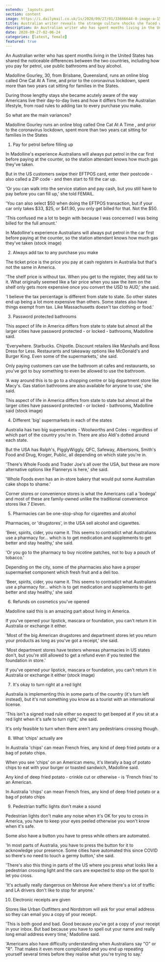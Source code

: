 ```yaml
---
extends: _layouts.post
section: content
image: https://i.dailymail.co.uk/1s/2020/09/27/01/33666644-0-image-a-15_1601165568443.jpg 
title: Australian writer reveals the strange culture shocks she faced while living in America 
description: An Australian writer who has spent months living in the United States has shared the differences between the two countries, including how you pay for petrol, use bathrooms and buy alcohol. 
date: 2020-09-27-02-06-24 
categories: [latest, female] 
featured: true 
--- 
```

An Australian writer who has spent months living in the United States has shared the noticeable differences between the two countries, including how you pay for petrol, use public bathrooms and buy alcohol.

Madolline Gourley, 30, from Brisbane, Queensland, runs an online blog called One Cat At A Time, and prior to the coronavirus lockdown, spent more than two years cat sitting for families in the States.

During those lengthy stays she became acutely aware of the way Americans live their day-to-day lives and how it differs from the Australian lifestyle, from road rules to adding tax to every purchase you make.

So what are the main variances? 

Madolline Gourley runs an online blog called One Cat At A Time , and prior to the coronavirus lockdown, spent more than two years cat sitting for families in the States

1. Pay for petrol before filling up 

In Madolline's experience Australians will always put petrol in the car first before paying at the counter, so the station attendant knows how much gas they've taken.  

But in the US customers swipe their EFTPOS card, enter their postcode - also called a ZIP code - and then start to fill the car up.  

'Or you can walk into the service station and pay cash, but you still have to pay before you can fill up,' she told FEMAIL.

'You can also select $50 when doing the EFTPOS transaction, but if your car only takes $33, $25, or $41.90, you only get billed for that. Not the $50. 

'This confused me a lot to begin with because I was concerned I was being billed for the full amount.'

In Madolline's experience Australians will always put petrol in the car first before paying at the counter, so the station attendant knows how much gas they've taken (stock image)

2. Always add tax to any purchase you make

The ticket price is the price you pay at cash registers in Australia but that's not the same in America. 

'The shelf price is without tax. When you get to the register, they add tax to it. What originally seemed like a fair price when you saw the item on the shelf only gets more expensive once you convert the USD to AUD,' she said.

'I believe the tax percentage is different from state to state. So other states end up being a lot more expensive than others. Some states also have things exempt from tax. Like Massachusetts doesn't tax clothing or food.'

3. Password protected bathrooms 

This aspect of life in America differs from state to state but almost all the larger cities have password protected - or locked - bathrooms, Madolline said.

'Everywhere. Starbucks. Chipotle. Discount retailers like Marshalls and Ross Dress for Less. Restaurants and takeaway options like McDonald's and Burger King. Even some of the supermarkets,' she said.

Only paying customers can use the bathroom at cafes and restaurants, so you've got to buy something to even be allowed to use the bathroom. 

'A way around this is to go to a shopping centre or big department store like Macy's. Gas station bathrooms are also available for anyone to use,' she said.

This aspect of life in America differs from state to state but almost all the larger cities have password protected - or locked - bathrooms, Madolline said (stock image)

4. Different 'big' supermarkets in each of the states

Australia has two big supermarkets - Woolworths and Coles - regardless of which part of the country you're in. There are also Aldi's dotted around each state.   

But the USA has Ralph's, PigglyWiggly, QFC, Safeway, Albertsons, Smith's Food and Drug, Kroger, Public, all depending on which state you're in. 

'There's Whole Foods and Trader Joe's all over the USA, but these are more alternative options like Flannerys is here,' she said.

'Whole Foods even has an in-store bakery that would put some Australian cake shops to shame.'

Corner stores or convenience stores is what the Americans call a 'bodega' and most of these are family-owned unlike the traditional convenience stores like 7 Eleven.

5. Pharmacies can be one-stop-shop for cigarettes and alcohol

Pharmacies, or 'drugstores', in the USA sell alcohol and cigarettes. 

'Beer, spirits, cider, you name it. This seems to contradict what Australians use a pharmacy for... which is to get medication and supplements to get better and stay healthy,' she said.

'Or you go to the pharmacy to buy nicotine patches, not to buy a pouch of tobacco.'

Depending on the city, some of the pharmacies also have a proper supermarket component which fresh fruit and a deli too.

'Beer, spirits, cider, you name it. This seems to contradict what Australians use a pharmacy for... which is to get medication and supplements to get better and stay healthy,' she said

6. Refunds on cosmetics you've opened

Madolline said this is an amazing part about living in America. 

If you've opened your lipstick, mascara or foundation, you can't return it in Australia or exchange it either.   

'Most of the big American drugstores and department stores let you return your products as long as you've got a receipt,' she said.

'Most department stores have testers whereas pharmacies in US states don't, but you're still allowed to get a refund even if you tested the foundation in store.'

If you've opened your lipstick, mascara or foundation, you can't return it in Australia or exchange it either (stock image)

7. It's okay to turn right at a red light

Australia is implementing this in some parts of the country (it's turn left instead), but it's not something you know as a tourist with an international license. 

'This isn't a signed road rule either so expect to get beeped at if you sit at a red light when it's safe to turn right,' she said.

It's only feasible to turn when there aren't any pedestrians crossing though. 

8. What 'chips' actually are

In Australia 'chips' can mean French fries, any kind of deep fried potato or a bag of potato chips. 

When you see 'chips' on an American menu, it's literally a bag of potato chips to eat with your burger or toasted sandwich, Madolline said.

Any kind of deep fried potato - crinkle cut or otherwise - is 'French fries' to an American.

In Australia 'chips' can mean French fries, any kind of deep fried potato or a bag of potato chips

9. Pedestrian traffic lights don't make a sound

Pedestrian lights don't make any noise when it's OK for you to cross in America, you have to keep your eyes peeled otherwise you won't know when it's safe.

Some also have a button you have to press while others are automated. 

'In most parts of Australia, you have to press the button for it to acknowledge your presence. Some cities have automated this since COVID so there's no need to touch a germy button,' she said. 

'There's also this thing in parts of the US where you press what looks like a pedestrian crossing light and the cars are expected to stop on the spot to let you cross. 

'It's actually really dangerous on Melrose Ave where there's a lot of traffic and LA drivers don't like to stop for anyone.'

10. Electronic receipts are given

Stores like Urban Outfitters and Nordstrom will ask for your email address so they can email you a copy of your receipt. 

'This is both good and bad. Good because you've got a copy of your receipt in your inbox. But bad because you have to spell out your name and really long email address every time,' Madolline said.

'Americans also have difficulty understanding when Australians say "O" or "R". That makes it even more complicated and you end up repeating yourself several times before they realise what you're trying to say.'

